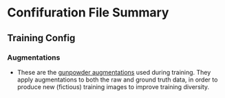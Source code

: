 # Confifuration File Summary

## Training Config

### Augmentations
- These are the [gunpowder augmentations](https://funkelab.github.io/gunpowder/api.html#augmentation-nodes) used during training. They apply augmentations to both the raw and ground truth data, in order to produce new (fictious) training images to improve training diversity. 